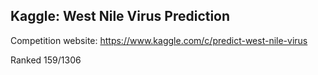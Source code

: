 ## Kaggle: West Nile Virus Prediction

Competition website: https://www.kaggle.com/c/predict-west-nile-virus

Ranked 159/1306
